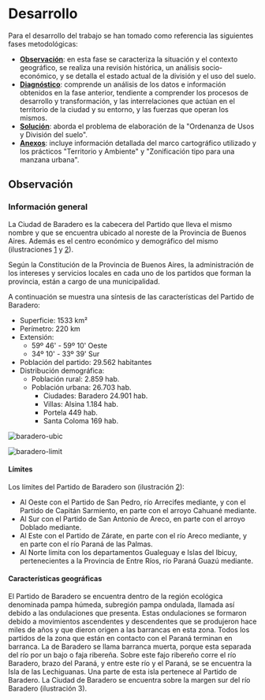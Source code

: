 # Desarrollo

Para el desarrollo del trabajo se han tomado como referencia las siguientes fases metodológicas:

* [__Observación__](#observación): en esta fase se caracteriza la situación y el contexto geográfico, se realiza una revisión histórica, un análisis socio-económico, y se detalla el estado actual de la división y el uso del suelo.
* [__Diagnóstico__](#diagnóstico): comprende un análisis de los datos e información obtenidos en la fase anterior, tendiente a comprender los procesos de desarrollo y transformación, y las interrelaciones que actúan en el territorio de la ciudad y su entorno, y las fuerzas que operan los mismos.
* [__Solución__](#solución): aborda el problema de elaboración de la "Ordenanza de Usos y División del suelo".
* [__Anexos__](#anexos): incluye información detallada del marco cartográfico utilizado y los prácticos "Territorio y Ambiente" y "Zonificación tipo para una manzana urbana".

## Observación

### Información general

La Ciudad de Baradero es la cabecera del Partido que lleva el mismo nombre y que se encuentra ubicado al noreste de la Provincia de Buenos Aires. Además es el centro económico y demográfico del mismo (ilustraciones [1](#baradero-ubic) y [2](#baradero-limit)).

Según la Constitución de la Provincia de Buenos Aires, la administración de los intereses y servicios locales en cada uno de los partidos que forman la provincia, están a cargo de una municipalidad.

A continuación se muestra una síntesis de las características del Partido de Baradero:

* Superficie:	1533 km²
* Perímetro: 220 km
* Extensión:
  * 59º 46' - 59º 10' Oeste
  * 34º 10' - 33º 39' Sur
* Población del partido: 29.562 habitantes
* Distribución demográfica:
  * Población rural: 2.859 hab.
  * Población urbana:	26.703 hab.
    * Ciudades:	Baradero 24.901 hab.
    * Villas:	Alsina 1.184 hab.
    * Portela 449 hab.
    * Santa Coloma 169 hab.

![baradero-ubic](http://www.zonu.com/imapa/americas/Mapa_Ubicacion_Ciudad_Baradero_Prov_Buenos_Aires_Argentina.jpg "Ilustración 1: ubicación a nivel nacional y provincial.")

![baradero-limit](http://www.zonu.com/imapa/americas/Mapa_Ubicacion_Ciudad_Baradero_Prov_Buenos_Aires_Argentina.jpg "Ilustración 2: límites y entorno del Partido de Baradero.")

#### Límites

Los límites del Partido de Baradero son (ilustración [2](#baradero-limit)):

  * Al Oeste con el Partido de San Pedro, río Arrecifes mediante, y con el Partido de Capitán Sarmiento, en parte con el arroyo Cahuané mediante.
  * Al Sur con el Partido de San Antonio de Areco, en parte con el arroyo Doblado mediante.
  * Al Este con el Partido de Zárate, en parte con el río Areco mediante, y en parte con el río Paraná de las Palmas.
  * Al Norte limita con los departamentos Gualeguay e Islas del Ibicuy, pertenecientes a la Provincia de Entre Ríos, río Paraná Guazú mediante.

#### Características geográficas

El Partido de Baradero se encuentra dentro de la región ecológica denominada pampa húmeda, subregión pampa ondulada, llamada así debido a las ondulaciones que presenta. Estas ondulaciones se formaron debido a movimientos ascendentes y descendentes que se produjeron hace miles de años y que dieron origen a las barrancas en esta zona. Todos los partidos de la zona que están en contacto con el Paraná terminan en barranca. La de Baradero se llama barranca muerta, porque esta separada del río por un bajo o faja ribereña. Sobre este fajo ribereño corre el río Baradero, brazo del Paraná, y entre este río y el Paraná, se se encuentra la Isla de las Lechiguanas. Una parte de esta isla pertenece al Partido de Baradero. La Ciudad de Baradero se encuentra sobre la margen sur del río Baradero (ilustración 3).

<!--
### Origen de la población
#### Pueblos originarios
#### Conquista y colonización
#### Fundación de Baradero
### Creación del Partido de Baradero
### Área urbana
### Creación de la estación de Ferrocarril

## Actualidad de Baradero
### Situación Demográfica
### Situación económica
### Infraestructura urbana
### División del suelo
### Marco legal vigente

## Diagnóstico

## Solución

## Anexos
-->
